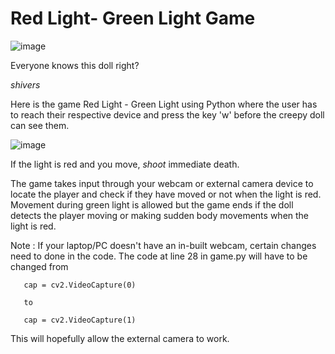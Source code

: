 # Red Light- Green Light Game
![image](https://user-images.githubusercontent.com/92170372/232311919-2ea41bed-f557-4a29-bf3f-4ad492f37ecc.png)

Everyone knows this doll right? 

*shivers* 

Here is the game Red Light - Green Light using Python where the user has to reach their respective device and press the key 'w' before the creepy doll can see them.

![image](https://user-images.githubusercontent.com/92170372/232312186-cec76e08-a57a-4645-9baa-612f79247f75.png)


If the light is red and you move, *shoot* immediate death.

The game takes input through your webcam or external camera device to locate the player and check if they have moved or not when the light is red. Movement during green light is allowed but the game ends if the doll detects the player moving or making sudden body movements when the light is red. 

Note : If your laptop/PC doesn't have an in-built webcam, certain changes need to done in the code.
       The code at line 28 in game.py will have to be changed from 
       
       cap = cv2.VideoCapture(0)
       
       to 
       
       cap = cv2.VideoCapture(1)
       
       
This will hopefully allow the external camera to work.
